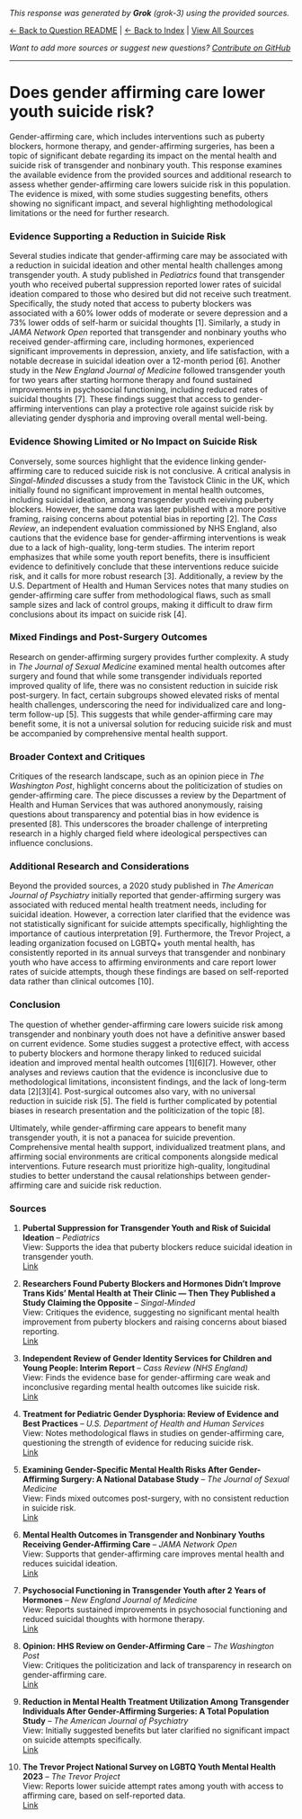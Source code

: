 <!-- 
Generated by: grok
Model: grok-3
Prompt type: sources
Tools enabled: False
Generated at: 2025-06-26T22:08:42.695169
-->

*This response was generated by **Grok** (grok-3) using the provided sources.*

[← Back to Question README](README.md) | [← Back to Index](../README.md) | [View All Sources](../allsources.md)

*Want to add more sources or suggest new questions? [Contribute on GitHub](https://github.com/justinwest/SuggestedSources)*

---

# Does gender affirming care lower youth suicide risk?

Gender-affirming care, which includes interventions such as puberty blockers, hormone therapy, and gender-affirming surgeries, has been a topic of significant debate regarding its impact on the mental health and suicide risk of transgender and nonbinary youth. This response examines the available evidence from the provided sources and additional research to assess whether gender-affirming care lowers suicide risk in this population. The evidence is mixed, with some studies suggesting benefits, others showing no significant impact, and several highlighting methodological limitations or the need for further research.

### Evidence Supporting a Reduction in Suicide Risk
Several studies indicate that gender-affirming care may be associated with a reduction in suicidal ideation and other mental health challenges among transgender youth. A study published in *Pediatrics* found that transgender youth who received pubertal suppression reported lower rates of suicidal ideation compared to those who desired but did not receive such treatment. Specifically, the study noted that access to puberty blockers was associated with a 60% lower odds of moderate or severe depression and a 73% lower odds of self-harm or suicidal thoughts [1]. Similarly, a study in *JAMA Network Open* reported that transgender and nonbinary youths who received gender-affirming care, including hormones, experienced significant improvements in depression, anxiety, and life satisfaction, with a notable decrease in suicidal ideation over a 12-month period [6]. Another study in the *New England Journal of Medicine* followed transgender youth for two years after starting hormone therapy and found sustained improvements in psychosocial functioning, including reduced rates of suicidal thoughts [7]. These findings suggest that access to gender-affirming interventions can play a protective role against suicide risk by alleviating gender dysphoria and improving overall mental well-being.

### Evidence Showing Limited or No Impact on Suicide Risk
Conversely, some sources highlight that the evidence linking gender-affirming care to reduced suicide risk is not conclusive. A critical analysis in *Singal-Minded* discusses a study from the Tavistock Clinic in the UK, which initially found no significant improvement in mental health outcomes, including suicidal ideation, among transgender youth receiving puberty blockers. However, the same data was later published with a more positive framing, raising concerns about potential bias in reporting [2]. The *Cass Review*, an independent evaluation commissioned by NHS England, also cautions that the evidence base for gender-affirming interventions is weak due to a lack of high-quality, long-term studies. The interim report emphasizes that while some youth report benefits, there is insufficient evidence to definitively conclude that these interventions reduce suicide risk, and it calls for more robust research [3]. Additionally, a review by the U.S. Department of Health and Human Services notes that many studies on gender-affirming care suffer from methodological flaws, such as small sample sizes and lack of control groups, making it difficult to draw firm conclusions about its impact on suicide risk [4].

### Mixed Findings and Post-Surgery Outcomes
Research on gender-affirming surgery provides further complexity. A study in *The Journal of Sexual Medicine* examined mental health outcomes after surgery and found that while some transgender individuals reported improved quality of life, there was no consistent reduction in suicide risk post-surgery. In fact, certain subgroups showed elevated risks of mental health challenges, underscoring the need for individualized care and long-term follow-up [5]. This suggests that while gender-affirming care may benefit some, it is not a universal solution for reducing suicide risk and must be accompanied by comprehensive mental health support.

### Broader Context and Critiques
Critiques of the research landscape, such as an opinion piece in *The Washington Post*, highlight concerns about the politicization of studies on gender-affirming care. The piece discusses a review by the Department of Health and Human Services that was authored anonymously, raising questions about transparency and potential bias in how evidence is presented [8]. This underscores the broader challenge of interpreting research in a highly charged field where ideological perspectives can influence conclusions.

### Additional Research and Considerations
Beyond the provided sources, a 2020 study published in *The American Journal of Psychiatry* initially reported that gender-affirming surgery was associated with reduced mental health treatment needs, including for suicidal ideation. However, a correction later clarified that the evidence was not statistically significant for suicide attempts specifically, highlighting the importance of cautious interpretation [9]. Furthermore, the Trevor Project, a leading organization focused on LGBTQ+ youth mental health, has consistently reported in its annual surveys that transgender and nonbinary youth who have access to affirming environments and care report lower rates of suicide attempts, though these findings are based on self-reported data rather than clinical outcomes [10].

### Conclusion
The question of whether gender-affirming care lowers suicide risk among transgender and nonbinary youth does not have a definitive answer based on current evidence. Some studies suggest a protective effect, with access to puberty blockers and hormone therapy linked to reduced suicidal ideation and improved mental health outcomes [1][6][7]. However, other analyses and reviews caution that the evidence is inconclusive due to methodological limitations, inconsistent findings, and the lack of long-term data [2][3][4]. Post-surgical outcomes also vary, with no universal reduction in suicide risk [5]. The field is further complicated by potential biases in research presentation and the politicization of the topic [8]. 

Ultimately, while gender-affirming care appears to benefit many transgender youth, it is not a panacea for suicide prevention. Comprehensive mental health support, individualized treatment plans, and affirming social environments are critical components alongside medical interventions. Future research must prioritize high-quality, longitudinal studies to better understand the causal relationships between gender-affirming care and suicide risk reduction.

### Sources
1. **Pubertal Suppression for Transgender Youth and Risk of Suicidal Ideation** – *Pediatrics*  
   View: Supports the idea that puberty blockers reduce suicidal ideation in transgender youth.  
   [Link](https://publications.aap.org/pediatrics/article-abstract/145/2/e20191725/68259/Pubertal-Suppression-for-Transgender-Youth-and?redirectedFrom=fulltext)

2. **Researchers Found Puberty Blockers and Hormones Didn’t Improve Trans Kids’ Mental Health at Their Clinic — Then They Published a Study Claiming the Opposite** – *Singal-Minded*  
   View: Critiques the evidence, suggesting no significant mental health improvement from puberty blockers and raising concerns about biased reporting.  
   [Link](https://jessesingal.substack.com/p/researchers-found-puberty-blockers)

3. **Independent Review of Gender Identity Services for Children and Young People: Interim Report** – *Cass Review (NHS England)*  
   View: Finds the evidence base for gender-affirming care weak and inconclusive regarding mental health outcomes like suicide risk.  
   [Link](https://webarchive.nationalarchives.gov.uk/ukgwa/20250310143846mp_/https://cass.independent-review.uk/wp-content/uploads/2022/03/Cass-Review-Interim-Report-Final-Web-Accessible.pdf)

4. **Treatment for Pediatric Gender Dysphoria: Review of Evidence and Best Practices** – *U.S. Department of Health and Human Services*  
   View: Notes methodological flaws in studies on gender-affirming care, questioning the strength of evidence for reducing suicide risk.  
   [Link](https://archive.jwest.org/Research/DHHS2025-GenderDysphoria.pdf)

5. **Examining Gender-Specific Mental Health Risks After Gender-Affirming Surgery: A National Database Study** – *The Journal of Sexual Medicine*  
   View: Finds mixed outcomes post-surgery, with no consistent reduction in suicide risk.  
   [Link](https://academic.oup.com/jsm/article-abstract/22/4/645/8042063)

6. **Mental Health Outcomes in Transgender and Nonbinary Youths Receiving Gender-Affirming Care** – *JAMA Network Open*  
   View: Supports that gender-affirming care improves mental health and reduces suicidal ideation.  
   [Link](https://pubmed.ncbi.nlm.nih.gov/35212746/)

7. **Psychosocial Functioning in Transgender Youth after 2 Years of Hormones** – *New England Journal of Medicine*  
   View: Reports sustained improvements in psychosocial functioning and reduced suicidal thoughts with hormone therapy.  
   [Link](https://pubmed.ncbi.nlm.nih.gov/36652355/)

8. **Opinion: HHS Review on Gender-Affirming Care** – *The Washington Post*  
   View: Critiques the politicization and lack of transparency in research on gender-affirming care.  
   [Link](https://www.washingtonpost.com/opinions/2025/06/26/hhs-review-anonymous-author/)

9. **Reduction in Mental Health Treatment Utilization Among Transgender Individuals After Gender-Affirming Surgeries: A Total Population Study** – *The American Journal of Psychiatry*  
   View: Initially suggested benefits but later clarified no significant impact on suicide attempts specifically.  
   [Link](https://ajp.psychiatryonline.org/doi/10.1176/appi.ajp.2019.19010080)

10. **The Trevor Project National Survey on LGBTQ Youth Mental Health 2023** – *The Trevor Project*  
    View: Reports lower suicide attempt rates among youth with access to affirming care, based on self-reported data.  
    [Link](https://www.thetrevorproject.org/survey-2023/)